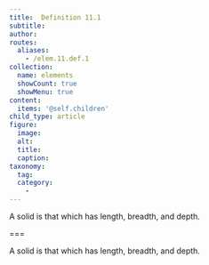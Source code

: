 ```yaml
---
title:  Definition 11.1
subtitle: 
author:
routes:
  aliases:
    - /elem.11.def.1
collection:
  name: elements
  showCount: true
  showMenu: true
content:
  items: '@self.children'
child_type: article
figure:
  image:
  alt:
  title:
  caption:
taxonomy:
  tag:
  category:
    - 
---
```


<p>A <hi rend="bold">solid</hi> is that which has length, breadth, and depth.</p>

===

<p>A <span class="bold">solid</span> is that which has length, breadth, and depth.</p>
